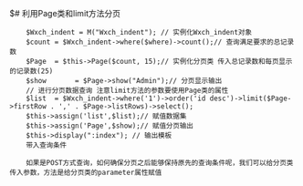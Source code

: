 $# 利用Page类和limit方法分页

        $Wxch_indent = M("Wxch_indent"); // 实例化Wxch_indent对象
        $count = $Wxch_indent->where($where)->count();// 查询满足要求的总记录数
        $Page  = $this->Page($count, 15);// 实例化分页类 传入总记录数和每页显示的记录数(25)
        $show       = $Page->show("Admin");// 分页显示输出
        // 进行分页数据查询 注意limit方法的参数要使用Page类的属性
        $list  = $Wxch_indent->where('1')->order('id desc')->limit($Page->firstRow . ',' . $Page->listRows)->select();
        $this->assign('list',$list);// 赋值数据集
        $this->assign('Page',$show);// 赋值分页输出
        $this->display(":index"); // 输出模板
        带入查询条件

        如果是POST方式查询，如何确保分页之后能够保持原先的查询条件呢，我们可以给分页类传入参数，方法是给分页类的parameter属性赋值

